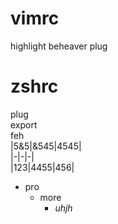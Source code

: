 # vimrc
  highlight
  beheaver
  plug
  
# zshrc
  plug  
  export  
  feh  
|5&5|&545|4545|  
|-|-|-|  
|123|4455|456|  
* pro  
  * more  
    * *uhjh*
